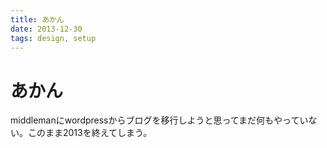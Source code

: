 ```yaml
---
title: あかん
date: 2013-12-30
tags: design, setup
---
```


# あかん

middlemanにwordpressからブログを移行しようと思ってまだ何もやっていない。このまま2013を終えてしまう。

